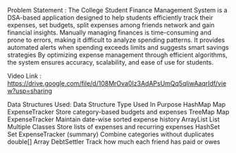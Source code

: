Problem Statement : The College Student Finance Management System is a DSA-based application designed to help students efficiently track their expenses, set budgets, split expenses among friends network and gain financial insights. Manually managing finances is time-consuming and prone to errors, making it difficult to analyze spending patterns. It provides automated alerts when spending exceeds limits and suggests smart savings strategies By optimizing expense management through efficient algorithms, the system ensures accuracy, scalability, and ease of use for students.

Video Link : https://drive.google.com/file/d/108MrOva0Iz3AdAPsUmQq5qIiwAaqrIdf/view?usp=sharing

Data Structures Used: Data Structure    Type    Used In                    Purpose
                      HashMap           Map     ExpenseTracker             Store category-based budgets and expenses
                      TreeMap           Map     ExpenseTracker             Maintain date-wise sorted expense history
                      ArrayList         List    Multiple Classes           Store lists of expenses and recurring expenses
                      HashSet           Set     ExpenseTracker (summary)   Combine categories without duplicates
                      double[]          Array   DebtSettler                Track how much each friend has paid or owes
